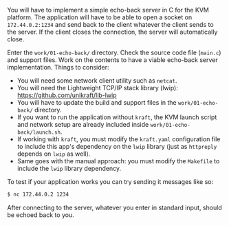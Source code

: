 You will have to implement a simple echo-back server in C for the KVM platform.
The application will have to be able to open a socket on `172.44.0.2:1234` and send back to the client whatever the client sends to the server.
If the client closes the connection, the server will automatically close.

Enter the `work/01-echo-back/` directory.
Check the source code file (`main.c`) and support files.
Work on the contents to have a viable echo-back server implementation.
Things to consider:

* You will need some network client utility such as `netcat`.
* You will need the Lightweight TCP/IP stack library (lwip): https://github.com/unikraft/lib-lwip
* You will have to update the build and support files in the `work/01-echo-back/` directory.
* If you want to run the application without `kraft`, the KVM launch script and network setup are already included inside `work/01-echo-back/launch.sh`.
* If working with `kraft`, you must modify the `kraft.yaml` configuration file to include this app's dependency on the `lwip` library (just as `httpreply` depends on `lwip` as well).
* Same goes with the manual approach: you must modify the `Makefile` to include the `lwip` library dependency.

To test if your application works you can try sending it messages like so:
```bash
$ nc 172.44.0.2 1234
```

After connecting to the server, whatever you enter in standard input, should be echoed back to you.
